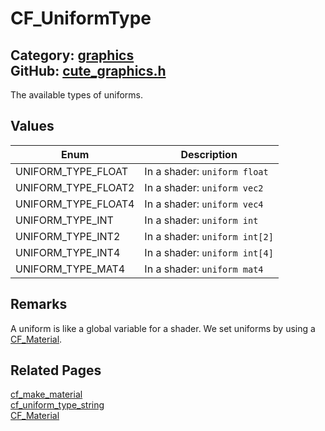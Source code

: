 [](../header.md ':include')

# CF_UniformType

Category: [graphics](https://github.com/RandyGaul/cute_framework/blob/master/docs/api_reference?id=graphics)  
GitHub: [cute_graphics.h](https://github.com/RandyGaul/cute_framework/blob/master/include/cute_graphics.h)  
---

The available types of uniforms.

## Values

Enum | Description
--- | ---
UNIFORM_TYPE_FLOAT | In a shader: `uniform float`
UNIFORM_TYPE_FLOAT2 | In a shader: `uniform vec2`
UNIFORM_TYPE_FLOAT4 | In a shader: `uniform vec4`
UNIFORM_TYPE_INT | In a shader: `uniform int`
UNIFORM_TYPE_INT2 | In a shader: `uniform int[2]`
UNIFORM_TYPE_INT4 | In a shader: `uniform int[4]`
UNIFORM_TYPE_MAT4 | In a shader: `uniform mat4`

## Remarks

A uniform is like a global variable for a shader. We set uniforms by using a [CF_Material](https://github.com/RandyGaul/cute_framework/blob/master/docs/graphics/cf_material.md).

## Related Pages

[cf_make_material](https://github.com/RandyGaul/cute_framework/blob/master/docs/graphics/cf_make_material.md)  
[cf_uniform_type_string](https://github.com/RandyGaul/cute_framework/blob/master/docs/graphics/cf_uniform_type_string.md)  
[CF_Material](https://github.com/RandyGaul/cute_framework/blob/master/docs/graphics/cf_material.md)  

